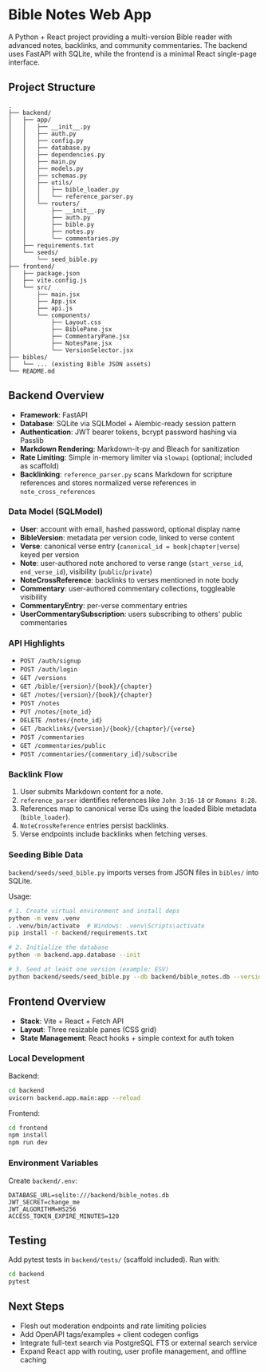# Bible Notes Web App

A Python + React project providing a multi-version Bible reader with advanced notes, backlinks, and community commentaries. The backend uses FastAPI with SQLite, while the frontend is a minimal React single-page interface.

## Project Structure

```
.
├── backend/
│   ├── app/
│   │   ├── __init__.py
│   │   ├── auth.py
│   │   ├── config.py
│   │   ├── database.py
│   │   ├── dependencies.py
│   │   ├── main.py
│   │   ├── models.py
│   │   ├── schemas.py
│   │   ├── utils/
│   │   │   ├── bible_loader.py
│   │   │   └── reference_parser.py
│   │   └── routers/
│   │       ├── __init__.py
│   │       ├── auth.py
│   │       ├── bible.py
│   │       ├── notes.py
│   │       └── commentaries.py
│   ├── requirements.txt
│   └── seeds/
│       └── seed_bible.py
├── frontend/
│   ├── package.json
│   ├── vite.config.js
│   └── src/
│       ├── main.jsx
│       ├── App.jsx
│       ├── api.js
│       └── components/
│           ├── Layout.css
│           ├── BiblePane.jsx
│           ├── CommentaryPane.jsx
│           ├── NotesPane.jsx
│           └── VersionSelector.jsx
├── bibles/
│   └── ... (existing Bible JSON assets)
└── README.md
```

## Backend Overview

- **Framework**: FastAPI
- **Database**: SQLite via SQLModel + Alembic-ready session pattern
- **Authentication**: JWT bearer tokens, bcrypt password hashing via Passlib
- **Markdown Rendering**: Markdown-it-py and Bleach for sanitization
- **Rate Limiting**: Simple in-memory limiter via `slowapi` (optional; included as scaffold)
- **Backlinking**: `reference_parser.py` scans Markdown for scripture references and stores normalized verse references in `note_cross_references`

### Data Model (SQLModel)

- **User**: account with email, hashed password, optional display name
- **BibleVersion**: metadata per version code, linked to verse content
- **Verse**: canonical verse entry (`canonical_id = book|chapter|verse`) keyed per version
- **Note**: user-authored note anchored to verse range (`start_verse_id`, `end_verse_id`), visibility (`public`/`private`)
- **NoteCrossReference**: backlinks to verses mentioned in note body
- **Commentary**: user-authored commentary collections, toggleable visibility
- **CommentaryEntry**: per-verse commentary entries
- **UserCommentarySubscription**: users subscribing to others' public commentaries

### API Highlights

- `POST /auth/signup`
- `POST /auth/login`
- `GET /versions`
- `GET /bible/{version}/{book}/{chapter}`
- `GET /notes/{version}/{book}/{chapter}`
- `POST /notes`
- `PUT /notes/{note_id}`
- `DELETE /notes/{note_id}`
- `GET /backlinks/{version}/{book}/{chapter}/{verse}`
- `POST /commentaries`
- `GET /commentaries/public`
- `POST /commentaries/{commentary_id}/subscribe`

### Backlink Flow

1. User submits Markdown content for a note.
2. `reference_parser` identifies references like `John 3:16-18` or `Romans 8:28`.
3. References map to canonical verse IDs using the loaded Bible metadata (`bible_loader`).
4. `NoteCrossReference` entries persist backlinks.
5. Verse endpoints include backlinks when fetching verses.

### Seeding Bible Data

`backend/seeds/seed_bible.py` imports verses from JSON files in `bibles/` into SQLite.

Usage:

```bash
# 1. Create virtual environment and install deps
python -m venv .venv
. .venv/bin/activate  # Windows: .venv\Scripts\activate
pip install -r backend/requirements.txt

# 2. Initialize the database
python -m backend.app.database --init

# 3. Seed at least one version (example: ESV)
python backend/seeds/seed_bible.py --db backend/bible_notes.db --version ESV
```

## Frontend Overview

- **Stack**: Vite + React + Fetch API
- **Layout**: Three resizable panes (CSS grid)
- **State Management**: React hooks + simple context for auth token

### Local Development

Backend:

```bash
cd backend
uvicorn backend.app.main:app --reload
```

Frontend:

```bash
cd frontend
npm install
npm run dev
```

### Environment Variables

Create `backend/.env`:

```
DATABASE_URL=sqlite:///backend/bible_notes.db
JWT_SECRET=change_me
JWT_ALGORITHM=HS256
ACCESS_TOKEN_EXPIRE_MINUTES=120
```

## Testing

Add pytest tests in `backend/tests/` (scaffold included). Run with:

```bash
cd backend
pytest
```

## Next Steps

- Flesh out moderation endpoints and rate limiting policies
- Add OpenAPI tags/examples + client codegen configs
- Integrate full-text search via PostgreSQL FTS or external search service
- Expand React app with routing, user profile management, and offline caching
